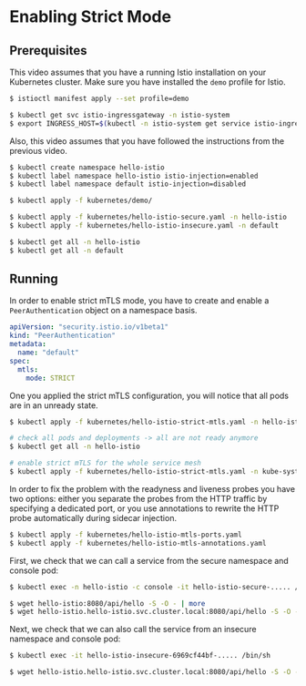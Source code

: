 # Enabling Strict Mode

## Prerequisites

This video assumes that you have a running Istio installation on your Kubernetes cluster.
Make sure you have installed the `demo` profile for Istio.

```bash
$ istioctl manifest apply --set profile=demo

$ kubectl get svc istio-ingressgateway -n istio-system
$ export INGRESS_HOST=$(kubectl -n istio-system get service istio-ingressgateway -o jsonpath='{.status.loadBalancer.ingress[0].ip}')
```

Also, this video assumes that you have followed the instructions from the previous video.

```bash
$ kubectl create namespace hello-istio
$ kubectl label namespace hello-istio istio-injection=enabled
$ kubectl label namespace default istio-injection=disabled

$ kubectl apply -f kubernetes/demo/

$ kubectl apply -f kubernetes/hello-istio-secure.yaml -n hello-istio
$ kubectl apply -f kubernetes/hello-istio-insecure.yaml -n default

$ kubectl get all -n hello-istio
$ kubectl get all -n default
```

## Running

In order to enable strict mTLS mode, you have to create and enable a `PeerAuthentication` object on a namespace basis.

```yaml
apiVersion: "security.istio.io/v1beta1"
kind: "PeerAuthentication"
metadata:
  name: "default"
spec:
  mtls:
    mode: STRICT
```

One you applied the strict mTLS configuration, you will notice that all pods are in an unready state.

```bash
$ kubectl apply -f kubernetes/hello-istio-strict-mtls.yaml -n hello-istio

# check all pods and deployments -> all are not ready anymore
$ kubectl get all -n hello-istio

# enable strict mTLS for the whole service mesh
$ kubectl apply -f kubernetes/hello-istio-strict-mtls.yaml -n kube-system
```

In order to fix the problem with the readyness and liveness probes you have two options: either you separate the probes from the HTTP traffic by specifying a dedicated port, or you use annotations to
rewrite the HTTP probe automatically during sidecar injection.

```bash
$ kubectl apply -f kubernetes/hello-istio-mtls-ports.yaml
$ kubectl apply -f kubernetes/hello-istio-mtls-annotations.yaml
```

First, we check that we can call a service from the secure namespace and console pod:
```bash
$ kubectl exec -n hello-istio -c console -it hello-istio-secure-..... /bin/sh

$ wget hello-istio:8080/api/hello -S -O - | more
$ wget hello-istio.hello-istio.svc.cluster.local:8080/api/hello -S -O - | more
```

Next, we check that we can also call the service from an insecure namespace and console pod:
```bash
$ kubectl exec -it hello-istio-insecure-6969cf44bf-..... /bin/sh

$ wget hello-istio.hello-istio.svc.cluster.local:8080/api/hello -S -O - | more
```
